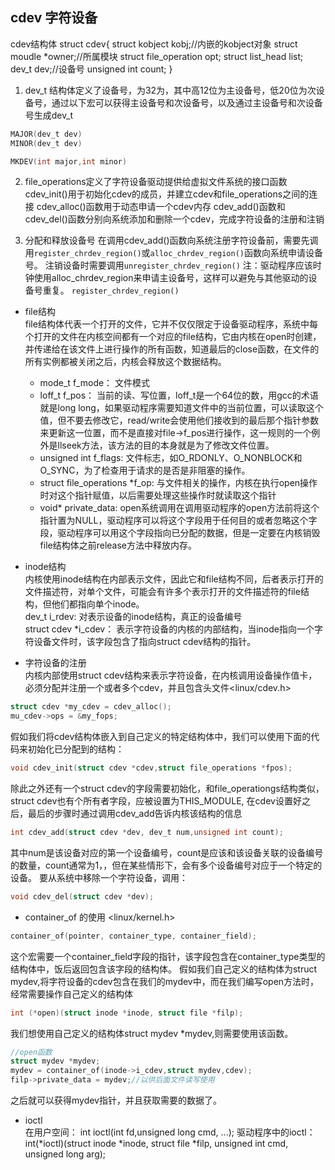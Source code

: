 ## cdev 字符设备

cdev结构体
struct cdev{
    struct kobject kobj;//内嵌的kobject对象
    struct moudle *owner;//所属模块
    struct file_operation opt;
    struct list_head list;
    dev_t dev;//设备号
    unsigned int count;
}

1. dev_t 结构体定义了设备号，为32为，其中高12位为主设备号，低20位为次设备号，通过以下宏可以获得主设备号和次设备号，以及通过主设备号和次设备号生成dev_t
```C
MAJOR(dev_t dev)
MINOR(dev_t dev)

MKDEV(int major,int minor)
```

2. file_operations定义了字符设备驱动提供给虚拟文件系统的接口函数
cdev_init()用于初始化cdev的成员，并建立cdev和file_operations之间的连接 
cdev_alloc()函数用于动态申请一个cdev内存 
cdev_add()函数和cdev_del()函数分别向系统添加和删除一个cdev，完成字符设备的注册和注销

3. 分配和释放设备号 
在调用cdev_add()函数向系统注册字符设备前，需要先调用`register_chrdev_region()`或`alloc_chrdev_region()`函数向系统申请设备号。 注销设备时需要调用`unregister_chrdev_region()` 
注：驱动程序应该时钟使用alloc_chrdev_region来申请主设备号，这样可以避免与其他驱动的设备号重复。
`register_chrdev_region()`



- file结构  
file结构体代表一个打开的文件，它并不仅仅限定于设备驱动程序，系统中每个打开的文件在内核空间都有一个对应的file结构，它由内核在open时创建，并传递给在该文件上进行操作的所有函数，知道最后的close函数，在文件的所有实例都被关闭之后，内核会释放这个数据结构。  
    - mode_t f_mode：
        文件模式
    - loff_t f_pos：
        当前的读、写位置，loff_t是一个64位的数，用gcc的术语就是long long，如果驱动程序需要知道文件中的当前位置，可以读取这个值，但不要去修改它，read/write会使用他们接收到的最后那个指针参数来更新这一位置，而不是直接对file->f_pos进行操作，这一规则的一个例外是llseek方法，该方法的目的本身就是为了修改文件位置。
    - unsigned int f_flags:
        文件标志，如O_RDONLY、O_NONBLOCK和O_SYNC，为了检查用于请求的是否是非阻塞的操作。  
    - struct file_operations *f_op:
        与文件相关的操作，内核在执行open操作时对这个指针赋值，以后需要处理这些操作时就读取这个指针
    - void* private_data:
        open系统调用在调用驱动程序的open方法前将这个指针置为NULL，驱动程序可以将这个字段用于任何目的或者忽略这个字段，驱动程序可以用这个字段指向已分配的数据，但是一定要在内核销毁file结构体之前release方法中释放内存。  


- inode结构  
内核使用inode结构在内部表示文件，因此它和file结构不同，后者表示打开的文件描述符，对单个文件，可能会有许多个表示打开的文件描述符的file结构，但他们都指向单个inode。  
    dev_t i_rdev:
        对表示设备的inode结构，真正的设备编号  
    struct cdev *i_cdev：
        表示字符设备的内核的内部结构，当inode指向一个字符设备文件时，该字段包含了指向struct cdev结构的指针。

- 字符设备的注册  
内核内部使用struct cdev结构来表示字符设备，在内核调用设备操作值卡，必须分配并注册一个或者多个cdev，并且包含头文件<linux/cdev.h>   
```C
struct cdev *my_cdev = cdev_alloc();
mu_cdev->ops = &my_fops;
```
假如我们将cdev结构体嵌入到自己定义的特定结构体中，我们可以使用下面的代码来初始化已分配到的结构：
```C
void cdev_init(struct cdev *cdev,struct file_operations *fpos);
```
除此之外还有一个struct cdev的字段需要初始化，和file_operationgs结构类似，struct cdev也有个所有者字段，应被设置为THIS_MODULE,
在cdev设置好之后，最后的步骤时通过调用cdev_add告诉内核该结构的信息
```C
int cdev_add(struct cdev *dev, dev_t num,unsigned int count);
```
其中num是该设备对应的第一个设备编号，count是应该和该设备关联的设备编号的数量，count通常为1，，但在某些情形下，会有多个设备编号对应于一个特定的设备。 
要从系统中移除一个字符设备，调用：
```C
void cdev_del(struct cdev *dev);
```


- container_of 的使用 
<linux/kernel.h>
```C
container_of(pointer, container_type, container_field);
```
这个宏需要一个container_field字段的指针，该字段包含在container_type类型的结构体中，饭后返回包含该字段的结构体。
假如我们自己定义的结构体为struct mydev,将字符设备的cdev包含在我们的mydev中，而在我们编写open方法时，经常需要操作自己定义的结构体   
```C
int (*open)(struct inode *inode, struct file *filp);
```
我们想使用自己定义的结构体struct mydev *mydev,则需要使用该函数。 
```C
//open函数
struct mydev *mydev;
mydev = container_of(inode->i_cdev,struct mydev,cdev);
filp->private_data = mydev;//以供后面文件读写使用
```
之后就可以获得mydev指针，并且获取需要的数据了。



- ioctl   
在用户空间：
    int ioctl(int fd,unsigned long cmd, ...);
驱动程序中的ioctl： 
    int(*ioctl)(struct inode *inode, struct file *filp, unsigned int cmd, unsigned long arg);   
